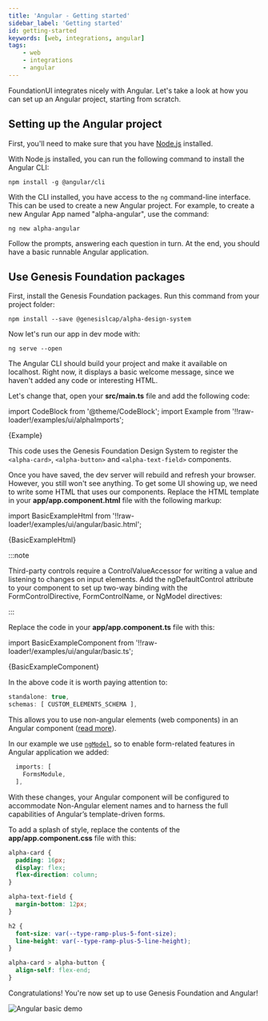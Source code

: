 ```yaml
---
title: 'Angular - Getting started'
sidebar_label: 'Getting started'
id: getting-started
keywords: [web, integrations, angular]
tags:
    - web
    - integrations
    - angular
---
```


FoundationUI integrates nicely with Angular. Let's take a look at how you can set up an Angular project, starting from scratch.

## Setting up the Angular project

First, you'll need to make sure that you have [Node.js](https://nodejs.org/) installed. 

With Node.js installed, you can run the following command to install the Angular CLI:

```shell
npm install -g @angular/cli
```

With the CLI installed, you have access to the `ng` command-line interface. This can be used to create a new Angular project. For example, to create a new Angular App named "alpha-angular", use the command:

```shell
ng new alpha-angular
```

Follow the prompts, answering each question in turn. At the end, you should have a basic runnable Angular application.

## Use Genesis Foundation packages

First, install the Genesis Foundation packages. Run this command from your project folder:

```shell
npm install --save @genesislcap/alpha-design-system
```
Now let's run our app in dev mode with:
```shell
ng serve --open
```
The Angular CLI should build your project and make it available on localhost. Right now, it displays a basic welcome message, since we haven't added any code or interesting HTML.

Let's change that, open your **src/main.ts** file and add the following code:

import CodeBlock from '@theme/CodeBlock';
import Example from '!!raw-loader!/examples/ui/alphaImports';

<CodeBlock className="language-ts">{Example}</CodeBlock>

This code uses the Genesis Foundation Design System to register the `<alpha-card>`, `<alpha-button>` and `<alpha-text-field>` components.

Once you have saved, the dev server will rebuild and refresh your browser. However, you still won't see anything. To get some UI showing up, we need to write some HTML that uses our components. Replace the HTML template in your **app/app.component.html** file with the following markup:

import BasicExampleHtml from '!!raw-loader!/examples/ui/angular/basic.html';

<CodeBlock className="language-html">{BasicExampleHtml}</CodeBlock>

:::note

Third-party controls require a ControlValueAccessor for writing a value and listening to changes on input elements. Add the ngDefaultControl attribute to your component to set up two-way binding with the FormControlDirective, FormControlName, or NgModel directives:

:::

Replace the code in your **app/app.component.ts** file with this:

import BasicExampleComponent from '!!raw-loader!/examples/ui/angular/basic.ts';

<CodeBlock className="language-ts">{BasicExampleComponent}</CodeBlock>

In the above code it is worth paying attention to:

```ts
standalone: true,
schemas: [ CUSTOM_ELEMENTS_SCHEMA ],
```
This allows you to use non-angular elements (web components) in an Angular component ([read more](https://angular.io/api/core/CUSTOM_ELEMENTS_SCHEMA)).

In our example we use [`ngModel`](https://angular.io/api/forms/NgModel#description), so to enable form-related features in Angular application we added:
```ts
  imports: [
    FormsModule,
  ],
```
With these changes, your Angular component will be configured to accommodate Non-Angular element names and to harness the full capabilities of Angular’s template-driven forms.

To add a splash of style, replace the contents of the **app/app.component.css** file with this:

```css
alpha-card {
  padding: 16px;
  display: flex;
  flex-direction: column;
}

alpha-text-field {
  margin-bottom: 12px;
}

h2 {
  font-size: var(--type-ramp-plus-5-font-size);
  line-height: var(--type-ramp-plus-5-line-height);
}

alpha-card > alpha-button {
  align-self: flex-end;
}
```

Congratulations! You're now set up to use Genesis Foundation and Angular!

![Angular basic demo](/integrations/angular/angular-basic-demo.gif)